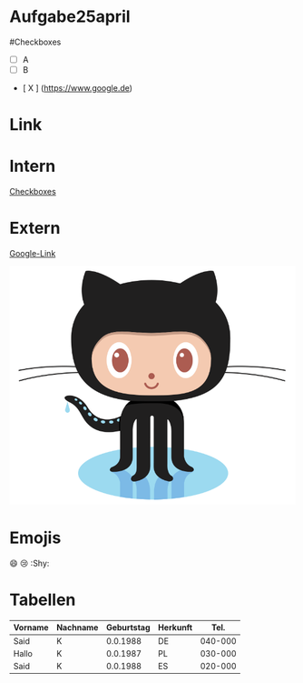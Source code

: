 # Aufgabe25april

#Checkboxes 
- [ ] A
- [ ] B
- [ X ] (https://www.google.de)

# Link

# Intern
[Checkboxes](#Checkboxes)  

# Extern
[Google-Link](https://www.google.de)

![Pinguin](/images/logo.png)

# Emojis

:smile:
:cry:
:Shy:

# Tabellen

| Vorname | Nachname | Geburtstag | Herkunft | Tel.|      
| ---     |---       |---         |---       | ---| 
|Said | K    | 0.0.1988| DE|  040-000|
|Hallo | K    | 0.0.1987| PL|  030-000|
|Said | K    | 0.0.1988| ES|  020-000|


